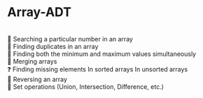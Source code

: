 # Array-ADT
<br>🔎 Searching a particular number in an array 
<br>🔁 Finding duplicates in an array
<br>🔽 Finding both the minimum and maximum values simultaneously 
<br>🔗 Merging arrays 
<br>❓ Finding missing elements  In sorted arrays  In unsorted arrays
<br>🔄 Reversing an array 
<br>🧩 Set operations (Union, Intersection, Difference, etc.)
